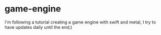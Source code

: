 # game-engine
I'm following a tutorial creating a game engine with swift and metal, I try to have updates daily until the end;)
